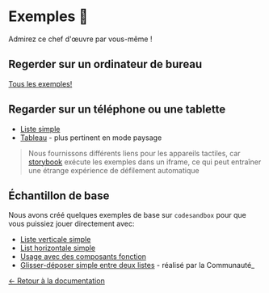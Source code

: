 # Exemples 🎉

Admirez ce chef d'œuvre par vous-même !

## Regerder sur un ordinateur de bureau

[Tous les exemples!](https://react-beautiful-dnd.netlify.com)

## Regarder sur un téléphone ou une tablette

- [Liste simple](https://react-beautiful-dnd.netlify.com/iframe.html?id=single-vertical-list--basic)
- [Tableau](https://react-beautiful-dnd.netlify.com/iframe.html?id=board--simple) - plus pertinent en mode paysage

> Nous fournissons différents liens pour les appareils tactiles, car [storybook](https://github.com/storybooks/storybook) exécute les exemples dans un iframe, ce qui peut entraîner une étrange expérience de défilement automatique

## Échantillon de base

Nous avons créé quelques exemples de base sur `codesandbox` pour que vous puissiez jouer directement avec:

- [Liste verticale simple](https://codesandbox.io/s/k260nyxq9v)
- [List horizontale simple](https://codesandbox.io/s/mmrp44okvj)
- [Usage avec des composants fonction](https://codesandbox.io/s/zqwz5n5p9x)
- [Glisser-déposer simple entre deux listes](https://codesandbox.io/s/ql08j35j3q) - réalisé par la Communauté\_

[← Retour à la documentation](/README.md#documentation-)
